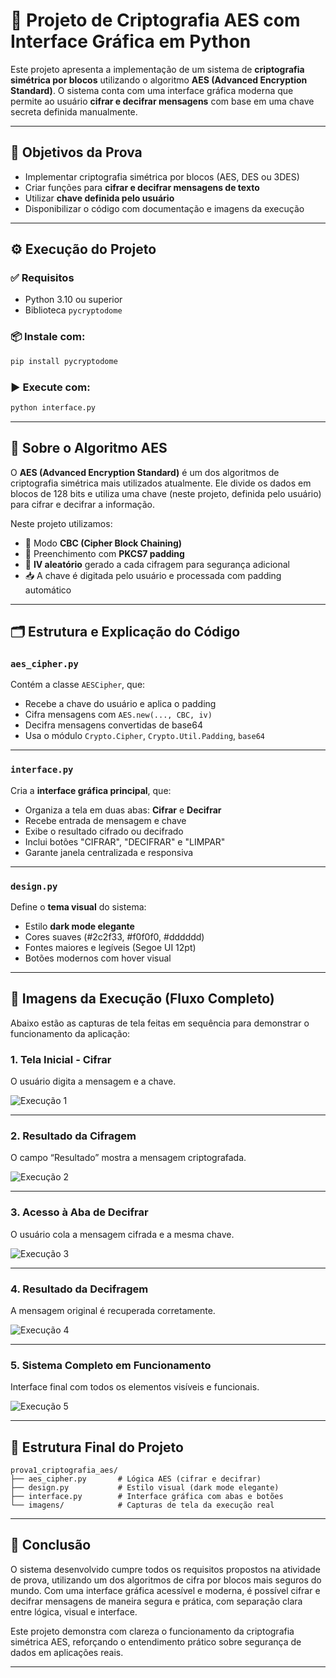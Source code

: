 # 🔐 Projeto de Criptografia AES com Interface Gráfica em Python

Este projeto apresenta a implementação de um sistema de **criptografia simétrica por blocos** utilizando o algoritmo **AES (Advanced Encryption Standard)**. O sistema conta com uma interface gráfica moderna que permite ao usuário **cifrar e decifrar mensagens** com base em uma chave secreta definida manualmente.

---

## 📌 Objetivos da Prova

- Implementar criptografia simétrica por blocos (AES, DES ou 3DES)
- Criar funções para **cifrar e decifrar mensagens de texto**
- Utilizar **chave definida pelo usuário**
- Disponibilizar o código com documentação e imagens da execução

---

## ⚙️ Execução do Projeto

### ✅ Requisitos

- Python 3.10 ou superior
- Biblioteca `pycryptodome`

### 📦 Instale com:

```bash
pip install pycryptodome
```

### ▶️ Execute com:

```bash
python interface.py
```

---

## 🧠 Sobre o Algoritmo AES

O **AES (Advanced Encryption Standard)** é um dos algoritmos de criptografia simétrica mais utilizados atualmente. Ele divide os dados em blocos de 128 bits e utiliza uma chave (neste projeto, definida pelo usuário) para cifrar e decifrar a informação.

Neste projeto utilizamos:
- 🔐 Modo **CBC (Cipher Block Chaining)**
- 🧩 Preenchimento com **PKCS7 padding**
- 🔄 **IV aleatório** gerado a cada cifragem para segurança adicional
- 📥 A chave é digitada pelo usuário e processada com padding automático

---

## 🗂️ Estrutura e Explicação do Código

### `aes_cipher.py`

Contém a classe `AESCipher`, que:
- Recebe a chave do usuário e aplica o padding
- Cifra mensagens com `AES.new(..., CBC, iv)`
- Decifra mensagens convertidas de base64
- Usa o módulo `Crypto.Cipher`, `Crypto.Util.Padding`, `base64`

---

### `interface.py`

Cria a **interface gráfica principal**, que:
- Organiza a tela em duas abas: **Cifrar** e **Decifrar**
- Recebe entrada de mensagem e chave
- Exibe o resultado cifrado ou decifrado
- Inclui botões "CIFRAR", "DECIFRAR" e "LIMPAR"
- Garante janela centralizada e responsiva

---

### `design.py`

Define o **tema visual** do sistema:
- Estilo **dark mode elegante**
- Cores suaves (#2c2f33, #f0f0f0, #dddddd)
- Fontes maiores e legíveis (Segoe UI 12pt)
- Botões modernos com hover visual

---

## 📸 Imagens da Execução (Fluxo Completo)

Abaixo estão as capturas de tela feitas em sequência para demonstrar o funcionamento da aplicação:

### 1. Tela Inicial - Cifrar
O usuário digita a mensagem e a chave.

![Execução 1](imagens/exec1.png)

---

### 2. Resultado da Cifragem
O campo “Resultado” mostra a mensagem criptografada.

![Execução 2](imagens/exec2.png)

---

### 3. Acesso à Aba de Decifrar
O usuário cola a mensagem cifrada e a mesma chave.

![Execução 3](imagens/exec3.png)

---

### 4. Resultado da Decifragem
A mensagem original é recuperada corretamente.

![Execução 4](imagens/exec4.png)

---

### 5. Sistema Completo em Funcionamento
Interface final com todos os elementos visíveis e funcionais.

![Execução 5](imagens/exec5.png)

---

## 📂 Estrutura Final do Projeto

```
prova1_criptografia_aes/
├── aes_cipher.py       # Lógica AES (cifrar e decifrar)
├── design.py           # Estilo visual (dark mode elegante)
├── interface.py        # Interface gráfica com abas e botões
└── imagens/            # Capturas de tela da execução real
```

---

## 🧾 Conclusão

O sistema desenvolvido cumpre todos os requisitos propostos na atividade de prova, utilizando um dos algoritmos de cifra por blocos mais seguros do mundo. Com uma interface gráfica acessível e moderna, é possível cifrar e decifrar mensagens de maneira segura e prática, com separação clara entre lógica, visual e interface.

Este projeto demonstra com clareza o funcionamento da criptografia simétrica AES, reforçando o entendimento prático sobre segurança de dados em aplicações reais.

---
